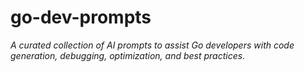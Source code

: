 # go-dev-prompts
_A curated collection of AI prompts to assist Go developers with code generation, debugging, optimization, and best practices._

